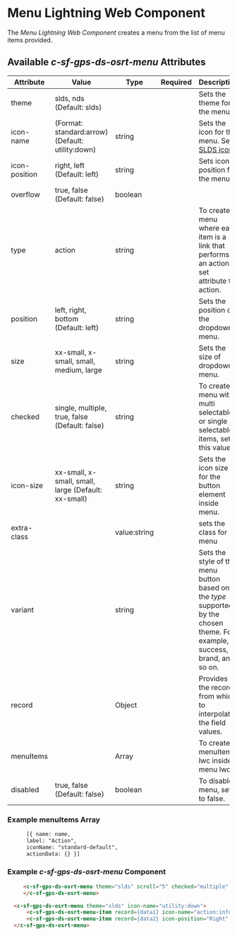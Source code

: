 # Menu Lightning Web Component

The _Menu Lightning Web Component_ creates a menu from the list of menu items provided.

## Available _c-sf-gps-ds-osrt-menu_ Attributes

| Attribute     | Value                                               | Type         | Required | Description                                                                                                                  |
| ------------- | --------------------------------------------------- | ------------ | -------- | ---------------------------------------------------------------------------------------------------------------------------- |
| theme         | slds, nds (Default: slds)                           |              |          | Sets the theme for the menu.                                                                                                 |
| icon-name     | (Format: standard:arrow) (Default: utility:down)    | string       |          | Sets the icon for the menu. See [SLDS icons](https://lightningdesignsystem.com/icons/).                                      |
| icon-position | right, left (Default: left)                         | string       |          | Sets icon position for the menu.                                                                                             |
| overflow      | true, false (Default: false)                        | boolean      |          |                                                                                                                              |
| type          | action                                              | string       |          | To create a menu where each item is a link that performs an action, set attribute to action.                                 |
| position      | left, right, bottom (Default: left)                 | string       |          | Sets the position of the dropdown menu.                                                                                      |
| size          | xx-small, x-small, small, medium, large             | string       |          | Sets the size of dropdown menu.                                                                                              |
| checked       | single, multiple, true, false (Default: false)      | string       |          | To create a menu with multi selectable or single selectable items, set this value.                                           |
| icon-size     | xx-small, x-small, small, large (Default: xx-small) | string       |          | Sets the icon size for the button element inside menu.                                                                       |
| extra-class   |                                                     | value:string |          | sets the class for menu                                                                                                      |
| variant       |                                                     | string       |          | Sets the style of the menu button based on the _type_ supported by the chosen theme. For example, success, brand, and so on. |
| record        |                                                     | Object       |          | Provides the record from which to interpolate the field values.                                                              |
| menuItems     |                                                     | Array        |          | To create menuItem lwc inside menu lwc.                                                                                      |
| disabled      | true, false (Default: false)                        | boolean      |          | To disable menu, set to false.                                                                                               |

### Example menuItems Array

```Html
      [{ name: name,
      label: "Action",
      iconName: "standard-default",
      actionData: {} }]
```

### Example _c-sf-gps-ds-osrt-menu_ Component

```Html
     <c-sf-gps-ds-osrt-menu theme="slds" scroll="5" checked="multiple" type="action" size="large" position="right" icon-name="utility:down">
     </c-sf-gps-ds-osrt-menu>
```

```Html
  <c-sf-gps-ds-osrt-menu theme="slds" icon-name="utility:down">
      <c-sf-gps-ds-osrt-menu-item record={data1} icon-name="action:info"></c-sf-gps-ds-osrt-menu-item>
      <c-sf-gps-ds-osrt-menu-item record={data2} icon-position="Right" icon-name="action:info"></c-sf-gps-ds-osrt-menu-item>
  </c-sf-gps-ds-osrt-menu>
```
